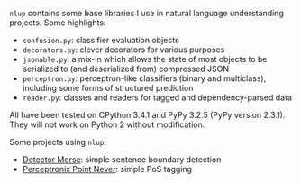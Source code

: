 `nlup` contains some base libraries I use in natural language understanding projects. Some highlights:

* `confusion.py`: classifier evaluation objects
* `decorators.py`: clever decorators for various purposes
* `jsonable.py`: a mix-in which allows the state of most objects to be serialized to (and deserialized from) compressed JSON
* `perceptron.py`: perceptron-like classifiers (binary and multiclass), including some forms of structured prediction
* `reader.py`: classes and readers for tagged and dependency-parsed data

All have been tested on CPython 3.4.1 and PyPy 3.2.5 (PyPy version 2.3.1). They will not work on Python 2 without modification.

Some projects using `nlup`:

* [Detector Morse](http://github.com/cslu-nlp/detectormorse): simple sentence boundary detection
* [Perceptronix Point Never](http://github.com/cslu-nlp/PerceptronixPointNever): simple PoS tagging
